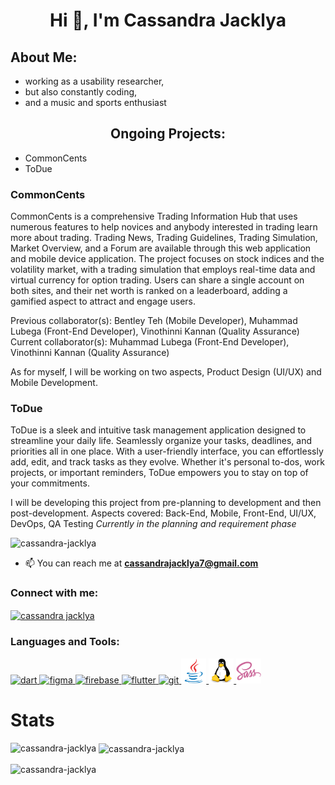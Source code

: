 <h1 align="center">Hi 👋, I'm Cassandra Jacklya</h1>

<h2>About Me:</h2>
<ul>
  <li>working as a usability researcher,</li>
  <li>but also constantly coding, </li>
  <li>and a music and sports enthusiast</li>
</ul>

<h2 align="center">Ongoing Projects:</h2>
<ul>
  <li>CommonCents</li>
  <li>ToDue</li>
</ul>

<h3>CommonCents</h3>
CommonCents is a comprehensive Trading Information Hub that uses numerous features to help novices and anybody interested in trading learn more about trading. Trading News, Trading Guidelines, Trading Simulation, Market Overview, and a Forum are available through this web application and mobile device application. The project focuses on stock indices and the volatility market, with a trading simulation that employs real-time data and virtual currency for option trading. Users can share a single account on both sites, and their net worth is ranked on a leaderboard, adding a gamified aspect to attract and engage users.

Previous collaborator(s): Bentley Teh (Mobile Developer), Muhammad Lubega (Front-End Developer), Vinothinni Kannan (Quality Assurance)
Current collaborator(s): Muhammad Lubega (Front-End Developer), Vinothinni Kannan (Quality Assurance)

As for myself, I will be working on two aspects, Product Design (UI/UX) and Mobile Development.

<h3>ToDue</h3>
ToDue is a sleek and intuitive task management application designed to streamline your daily life. Seamlessly organize your tasks, deadlines, and priorities all in one place. With a user-friendly interface, you can effortlessly add, edit, and track tasks as they evolve. Whether it's personal to-dos, work projects, or important reminders, ToDue empowers you to stay on top of your commitments.

I will be developing this project from pre-planning to development and then post-development. 
Aspects covered: Back-End, Mobile, Front-End, UI/UX, DevOps, QA Testing
<i>Currently in the planning and requirement phase</i>

<p align="left"> <img src="https://komarev.com/ghpvc/?username=cassandra-jacklya&label=Profile%20views&color=0e75b6&style=flat" alt="cassandra-jacklya" /> </p>

- 📫 You can reach me at **cassandrajacklya7@gmail.com**

<h3 align="left">Connect with me:</h3>
<p align="left">
<a href="https://linkedin.com/in/cassandra jacklya" target="blank"><img align="center" src="https://raw.githubusercontent.com/rahuldkjain/github-profile-readme-generator/master/src/images/icons/Social/linked-in-alt.svg" alt="cassandra jacklya" height="30" width="40" /></a>
</p>

<h3 align="left">Languages and Tools:</h3>
<p align="left"> <a href="https://dart.dev" target="_blank" rel="noreferrer"> <img src="https://www.vectorlogo.zone/logos/dartlang/dartlang-icon.svg" alt="dart" width="40" height="40"/> </a> <a href="https://www.figma.com/" target="_blank" rel="noreferrer"> <img src="https://www.vectorlogo.zone/logos/figma/figma-icon.svg" alt="figma" width="40" height="40"/> </a> <a href="https://firebase.google.com/" target="_blank" rel="noreferrer"> <img src="https://www.vectorlogo.zone/logos/firebase/firebase-icon.svg" alt="firebase" width="40" height="40"/> </a> <a href="https://flutter.dev" target="_blank" rel="noreferrer"> <img src="https://www.vectorlogo.zone/logos/flutterio/flutterio-icon.svg" alt="flutter" width="40" height="40"/> </a> <a href="https://git-scm.com/" target="_blank" rel="noreferrer"> <img src="https://www.vectorlogo.zone/logos/git-scm/git-scm-icon.svg" alt="git" width="40" height="40"/> </a> <a href="https://www.java.com" target="_blank" rel="noreferrer"> <img src="https://raw.githubusercontent.com/devicons/devicon/master/icons/java/java-original.svg" alt="java" width="40" height="40"/> </a> <a href="https://www.linux.org/" target="_blank" rel="noreferrer"> <img src="https://raw.githubusercontent.com/devicons/devicon/master/icons/linux/linux-original.svg" alt="linux" width="40" height="40"/> </a> <a href="https://sass-lang.com" target="_blank" rel="noreferrer"> <img src="https://raw.githubusercontent.com/devicons/devicon/master/icons/sass/sass-original.svg" alt="sass" width="40" height="40"/> </a> </p>

<h1><b>Stats</b></h1>
<p><img align="left" src="https://github-readme-stats.vercel.app/api/top-langs?username=cassandra-jacklya&show_icons=true&locale=en&layout=compact" alt="cassandra-jacklya" /></p>

<p>&nbsp;<img align="center" src="https://github-readme-stats.vercel.app/api?username=cassandra-jacklya&show_icons=true&locale=en" alt="cassandra-jacklya" /></p>

<p><img align="center" src="https://github-readme-streak-stats.herokuapp.com/?user=cassandra-jacklya&" alt="cassandra-jacklya" /></p>

